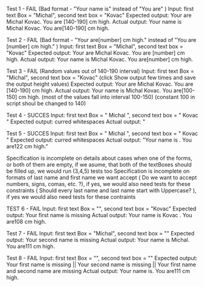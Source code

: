 
Test 1 - FAIL (Bad format - "Your name is" instead of "You are"  )
    Input: first text Box = "Michal", second text box = "Kovac"
    Expected output: Your are Michal Kovac. You are [140-190] cm high. 
    Actual output: Your name is Michal Kovac. You are[140-190] cm high.

Test 2 - FAIL (Bad format - "Your are[number] cm high." instead of "You are [number] cm high."  )
    Input: first text Box = "Michal", second text box = "Kovac"
    Expected output: Your are Michal Kovac. You are [number] cm high. 
    Actual output: Your name is Michal Kovac. You are[number] cm high.

Test 3 - FAIL (Random values out of 140-190 interval)
    Input: first text Box = "Michal", second text box = "Kovac" (click Show output few times and save the output height values)
    Expected output: Your are Michal Kovac. You are [140-190] cm high. 
    Actual output: Your name is Michal Kovac. You are[100-150] cm high. (most of the values fall into interval 100-150) (constant 100 in script shoul be changed to 140)

Test 4 - SUCCES
    Input: first text Box = "                 Michal               ", second text box = "            Kovac               "
    Expected output: curred whitespaces
    Actual output: "

Test 5 - SUCCES
    Input: first text Box = "                 Michal               ", second text box = "            Kovac               "
    Expected output: curred whitespaces
    Actual output: "Your name is . You are122 cm high."


Specification is incomplete on details about cases when one of the forms, or both of them are empty, if we asume, that both of the textBoxes should be filled up, we would run (3,4,5) tests too 
Specification is incomplete on formats of last name and first name we want accept
        ( Do we want to accept numbers, signs, comas, etc. ?), if yes, we would also need tests for these constraints
        ( Should every last name and last name start with Uppercase? ), if yes we would also need tests for these contraints

TEST 6 - FAIL
	Input: first text Box = "", second text box = "Kovac"
	Expected output: Your first name is missing
	Actual output: Your name is Kovac
		       . You are108 cm high.
		       
Test 7 - FAIL
    Input: first text Box = "Michal", second text box = ""
    Expected output: Your second name is missing
    Actual output: Your name is Michal. You are111 cm high.

Test 8 - FAIL
    Input: first text Box = "", second text box = ""
    Expected output: Your first name is missing || Your second name is missing || Your first name and second name are missing
    Actual output: Your name is. You are111 cm high.

